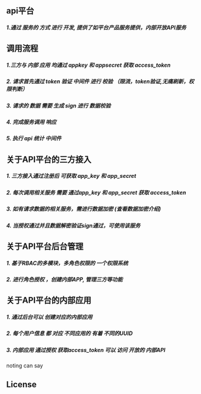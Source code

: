 <!--
<p align="center"><img src="https://laravel.com/assets/img/components/logo-laravel.svg"></p>

<p align="center">
<a href="https://travis-ci.org/laravel/framework"><img src="https://travis-ci.org/laravel/framework.svg" alt="Build Status"></a>
<a href="https://packagist.org/packages/laravel/framework"><img src="https://poser.pugx.org/laravel/framework/d/total.svg" alt="Total Downloads"></a>
<a href="https://packagist.org/packages/laravel/framework"><img src="https://poser.pugx.org/laravel/framework/v/stable.svg" alt="Latest Stable Version"></a>
<a href="https://packagist.org/packages/laravel/framework"><img src="https://poser.pugx.org/laravel/framework/license.svg" alt="License"></a>
</p>
-->
## api平台

##### 1.通过 服务的 方式 进行 开发, 提供了如平台产品服务提供，内部开放API服务



## 调用流程
##### 1.三方与 内部 应用 均通过 appkey 和 appsecret 获取 access_token
##### 2. 请求首先通过 token 验证 中间件 进行 校验 （限流，token验证,无痛刷新，权限判断）
##### 3. 请求的 数据 需要 生成 sign 进行 数据校验 
##### 4. 完成服务调用 响应
##### 5. 执行 api 统计 中间件













## 关于API平台的三方接入
##### 1. 三方接入通过注册后 可获取 app_key 和 app_secret 
##### 2. 每次调用相关服务 需要 通过app_key 和 app_secret 获取 access_token
##### 3. 如有请求数据的相关服务，需进行数据加密 (查看数据加密介绍)
##### 4. 当授权通过并且数据解密验证sign通过，可使用该服务

## 关于API平台后台管理
##### 1. 基于RBAC的多模块，多角色权限的 一个权限系统
##### 2. 进行角色授权 ，创建内部APP, 管理三方等功能

## 关于API平台的内部应用
##### 1. 通过后台可以 创建对应的内部应用 
##### 2. 每个用户信息 都 对应 不同应用的 有着 不同的UUID
##### 3. 内部应用 通过授权 获取access_token 可以 访问 开放的 内部API
noting can say
<!--
Laravel is a web application framework with expressive, elegant syntax. We believe development must be an enjoyable and creative experience to be truly fulfilling. Laravel attempts to take the pain out of development by easing common tasks used in the majority of web projects, such as:

- [Simple, fast routing engine](https://laravel.com/docs/routing).
- [Powerful dependency injection container](https://laravel.com/docs/container).
- Multiple back-ends for [session](https://laravel.com/docs/session) and [cache](https://laravel.com/docs/cache) storage.
- Expressive, intuitive [database ORM](https://laravel.com/docs/eloquent).
- Database agnostic [schema migrations](https://laravel.com/docs/migrations).
- [Robust background job processing](https://laravel.com/docs/queues).
- [Real-time event broadcasting](https://laravel.com/docs/broadcasting).


Laravel is accessible, yet powerful, providing tools needed for large, robust applications.

## Learning Laravel

Laravel has the most extensive and thorough [documentation](https://laravel.com/docs) and video tutorial library of any modern web application framework, making it a breeze to get started learning the framework.

If you're not in the mood to read, [Laracasts](https://laracasts.com) contains over 1100 video tutorials on a range of topics including Laravel, modern PHP, unit testing, JavaScript, and more. Boost the skill level of yourself and your entire team by digging into our comprehensive video library.

## Laravel Sponsors

We would like to extend our thanks to the following sponsors for helping fund on-going Laravel development. If you are interested in becoming a sponsor, please visit the Laravel [Patreon page](https://patreon.com/taylorotwell):

- **[Vehikl](https://vehikl.com/)**
- **[Tighten Co.](https://tighten.co)**
- **[Kirschbaum Development Group](https://kirschbaumdevelopment.com)**
- **[Cubet Techno Labs](https://cubettech.com)**
- **[British Software Development](https://www.britishsoftware.co)**
- [Fragrantica](https://www.fragrantica.com)
- [SOFTonSOFA](https://softonsofa.com/)
- [User10](https://user10.com)
- [Soumettre.fr](https://soumettre.fr/)
- [CodeBrisk](https://codebrisk.com)
- [1Forge](https://1forge.com)
- [TECPRESSO](https://tecpresso.co.jp/)
- [Runtime Converter](http://runtimeconverter.com/)
- [WebL'Agence](https://weblagence.com/)
- [Invoice Ninja](https://www.invoiceninja.com)

## Contributing

Thank you for considering contributing to the Laravel framework! The contribution guide can be found in the [Laravel documentation](https://laravel.com/docs/contributions).

## Security Vulnerabilities

If you discover a security vulnerability within Laravel, please send an e-mail to Taylor Otwell via [taylor@laravel.com](mailto:taylor@laravel.com). All security vulnerabilities will be promptly addressed.
-->
## License

